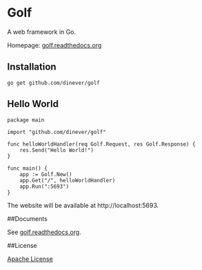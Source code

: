 # Golf

A web framework in Go.

Homepage: [golf.readthedocs.org](http://crotal.org)

## Installation

    go get github.com/dinever/golf

## Hello World

    package main

    import "github.com/dinever/golf"

    func helloWorldHandler(req Golf.Request, res Golf.Response) {
        res.Send("Hello World!")
    }

    func main() {
        app := Golf.New()
        app.Get("/", helloWorldHandler)
        app.Run(":5693")
    }

The website will be available at http://localhost:5693.

##Documents

See [golf.readthedocs.org](http://golf.readthedocs.org).

##License

[Apache License](http://www.apache.org/licenses/LICENSE-2.0.html)
